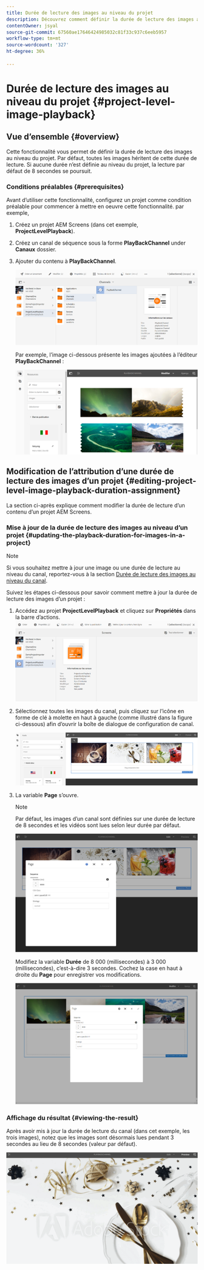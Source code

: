 ```yaml
---
title: Durée de lecture des images au niveau du projet
description: Découvrez comment définir la durée de lecture des images au niveau du projet.
contentOwner: jsyal
source-git-commit: 67560ae17646424985032c81f33c937c6eeb5957
workflow-type: tm+mt
source-wordcount: '327'
ht-degree: 36%

---
```



# Durée de lecture des images au niveau du projet {#project-level-image-playback}

## Vue d’ensemble {#overview}

Cette fonctionnalité vous permet de définir la durée de lecture des images au niveau du projet. Par défaut, toutes les images héritent de cette durée de lecture. Si aucune durée n’est définie au niveau du projet, la lecture par défaut de 8 secondes se poursuit.

### Conditions préalables {#prerequisites}

Avant d’utiliser cette fonctionnalité, configurez un projet comme condition préalable pour commencer à mettre en oeuvre cette fonctionnalité. par exemple,

1. Créez un projet AEM Screens (dans cet exemple, **ProjectLevelPlayback**).
1. Créez un canal de séquence sous la forme **PlayBackChannel** under **Canaux** dossier.
1. Ajouter du contenu à **PlayBackChannel**.

   ![ressources](assets/image_playback1.png)

   Par exemple, l’image ci-dessous présente les images ajoutées à l’éditeur **PlayBackChannel** :

   ![ressources](assets/image_playback2.png)

## Modification de l’attribution d’une durée de lecture des images d’un projet {#editing-project-level-image-playback-duration-assignment}

La section ci-après explique comment modifier la durée de lecture d’un contenu d’un projet AEM Screens.

### Mise à jour de la durée de lecture des images au niveau d’un projet {#updating-the-playback-duration-for-images-in-a-project}


>[!NOTE]
>
>Si vous souhaitez mettre à jour une image ou une durée de lecture au niveau du canal, reportez-vous à la section [Durée de lecture des images au niveau du canal](channel-level-image-playback.md).

Suivez les étapes ci-dessous pour savoir comment mettre à jour la durée de lecture des images d’un projet :

1. Accédez au projet **ProjectLevelPlayback** et cliquez sur **Propriétés** dans la barre d’actions.
   ![ressources](assets/image_playback3.png)

1. Sélectionnez toutes les images du canal, puis cliquez sur l’icône en forme de clé à molette en haut à gauche (comme illustré dans la figure ci-dessous) afin d’ouvrir la boîte de dialogue de configuration de canal.

   ![screen_shot_2019-06-25at95945am](assets/screen_shot_2019-06-25at95945am.png)

1. La variable **Page** s’ouvre.

   >[!NOTE]
   >
   >Par défaut, les images d’un canal sont définies sur une durée de lecture de 8 secondes et les vidéos sont lues selon leur durée par défaut.

   ![screen_shot_2019-06-25at100343am](assets/screen_shot_2019-06-25at100343am.png)

   Modifiez la variable **Durée** de 8 000 (millisecondes) à 3 000 (millisecondes), c’est-à-dire 3 secondes. Cochez la case en haut à droite du **Page** pour enregistrer vos modifications.

   ![screen_shot_2019-06-25at101527am](assets/screen_shot_2019-06-25at101527am.png)

### Affichage du résultat {#viewing-the-result}

Après avoir mis à jour la durée de lecture du canal (dans cet exemple, les trois images), notez que les images sont désormais lues pendant 3 secondes au lieu de 8 secondes (valeur par défaut).

![channel_preview](assets/channel_preview.gif)

